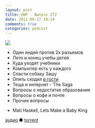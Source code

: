 ```yaml
---
layout: post
title: UWP - Выпуск 272
date: 2011-06-17 19:14
comments: true
categories: podcast
---
```

![](https://podcast.umputun.com/images/uwp/uwp272.png)


- Один индей против 2х разъемов
- Лето и конец учебы детей
- Куда уходят учебники
- Компьютер есть у каждого
- Спасти собаку Зашу
- Опять сходил [в гости](http://www.appleinsider.ru/ipodcast/13-ezhenedelnyj-podkast-appleinsider-ru.html)
- Теща и интернет - The Saga
- Вопросы о недостатке образования
- Вопросы о кофе и почте
- Прочие вопросы

* Mati Haskell, Lets Make a Baby King

[аудио](http://archive.rucast.net/uwp/media/ump_podcast272.mp3) ● [torrent](http://archive.rucast.net/uwp/media/ump_podcast272.mp3.torrent)


<audio src="http://archive.rucast.net/uwp/media/ump_podcast272.mp3" preload="none">
